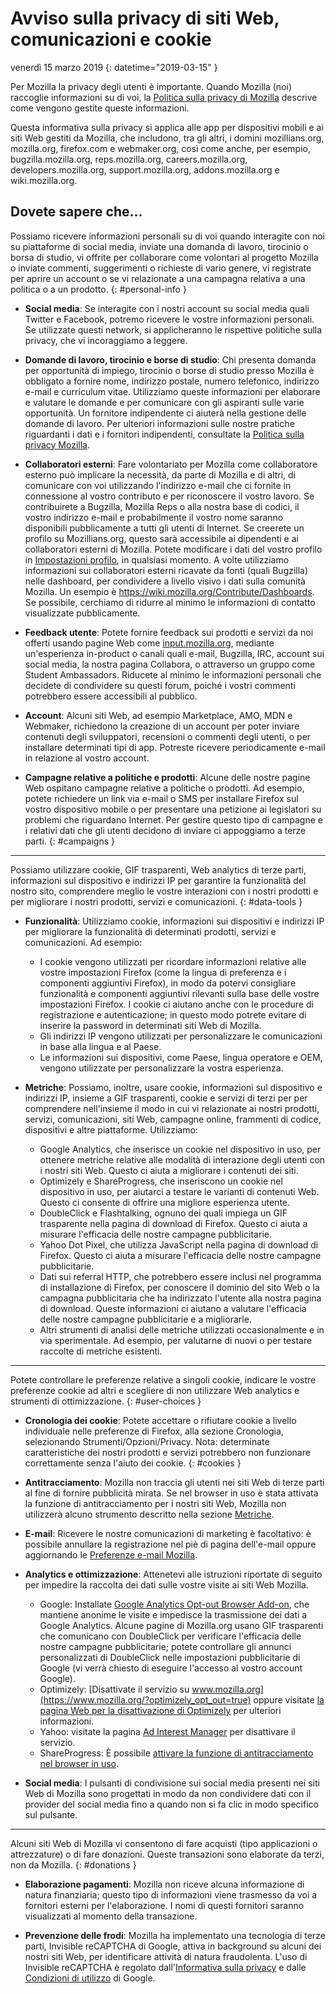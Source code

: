 # Avviso sulla privacy di siti Web, comunicazioni e cookie

venerdì 15 marzo 2019
{: datetime="2019-03-15" }

Per Mozilla la privacy degli utenti è importante. Quando Mozilla (noi) raccoglie informazioni su di voi, la [Politica sulla privacy di Mozilla](https://www.mozilla.org/privacy/) descrive come vengono gestite queste informazioni.

Questa informativa sulla privacy si applica alle app per dispositivi mobili e ai siti Web gestiti da Mozilla, che includono, tra gli altri, i domini mozillians.org, mozilla.org, firefox.com e webmaker.org, così come anche, per esempio, bugzilla.mozilla.org, reps.mozilla.org, careers.mozilla.org, developers.mozilla.org, support.mozilla.org, addons.mozilla.org e wiki.mozilla.org.

## Dovete sapere che...

Possiamo ricevere informazioni personali su di voi quando interagite con noi su piattaforme di social media, inviate una domanda di lavoro, tirocinio o borsa di studio, vi offrite per collaborare come volontari al progetto Mozilla o inviate commenti, suggerimenti o richieste di vario genere, vi registrate per aprire un account o se vi relazionate a una campagna relativa a una politica o a un prodotto. 
{: #personal-info }

* **Social media**: Se interagite con i nostri account su social media quali Twitter e Facebook, potremo ricevere le vostre informazioni personali. Se utilizzate questi network, si applicheranno le rispettive politiche sulla privacy, che vi incoraggiamo a leggere.

* **Domande di lavoro, tirocinio e borse di studio**: Chi presenta domanda per opportunità di impiego, tirocinio o borse di studio presso Mozilla è obbligato a fornire nome, indirizzo postale, numero telefonico, indirizzo e-mail e curriculum vitae. Utilizziamo queste informazioni per elaborare e valutare le domande e per comunicare con gli aspiranti sulle varie opportunità. Un fornitore indipendente ci aiuterà nella gestione delle domande di lavoro. Per ulteriori informazioni sulle nostre pratiche riguardanti i dati e i fornitori indipendenti, consultate la [Politica sulla privacy Mozilla](https://www.mozilla.org/privacy/).

* **Collaboratori esterni**: Fare volontariato per Mozilla come collaboratore esterno può implicare la necessità, da parte di Mozilla e di altri, di comunicare con voi utilizzando l'indirizzo e-mail che ci fornite in connessione al vostro contributo e per riconoscere il vostro lavoro. Se contribuirete a Bugzilla, Mozilla Reps o alla nostra base di codici, il vostro indirizzo e-mail e probabilmente il vostro nome saranno disponibili pubblicamente a tutti gli utenti di Internet. Se creerete un profilo su Mozillians.org, questo sarà accessibile ai dipendenti e ai collaboratori esterni di Mozilla. Potete modificare i dati del vostro profilo in [Impostazioni profilo](https://mozillians.org/user/edit), in qualsiasi momento. A volte utilizziamo informazioni sui collaboratori esterni ricavate da fonti (quali Bugzilla) nelle dashboard, per condividere a livello visivo i dati sulla comunità Mozilla. Un esempio è <https://wiki.mozilla.org/Contribute/Dashboards>. Se possibile, cerchiamo di ridurre al minimo le informazioni di contatto visualizzate pubblicamente.

* **Feedback utente**: Potete fornire feedback sui prodotti e servizi da noi offerti usando pagine Web come [input.mozilla.org](https://input.mozilla.org/), mediante un'esperienza in-product o canali quali e-mail, Bugzilla, IRC, account sui social media, la nostra pagina Collabora, o attraverso un gruppo come Student Ambassadors. Riducete al minimo le informazioni personali che decidete di condividere su questi forum, poiché i vostri commenti potrebbero essere accessibili al pubblico.

* **Account**: Alcuni siti Web, ad esempio Marketplace, AMO, MDN e Webmaker, richiedono la creazione di un account per poter inviare contenuti degli sviluppatori, recensioni o commenti degli utenti, o per installare determinati tipi di app. Potreste ricevere periodicamente e-mail in relazione al vostro account. 

* **Campagne relative a politiche e prodotti**:  Alcune delle nostre pagine Web ospitano campagne relative a politiche o prodotti. Ad esempio, potete richiedere un link via e-mail o SMS per installare Firefox sul vostro dispositivo mobile o per presentare una petizione ai legislatori su problemi che riguardano Internet. Per gestire questo tipo di campagne e i relativi dati che gli utenti decidono di inviare ci appoggiamo a terze parti.
{: #campaigns }

---------------------------------------

Possiamo utilizzare cookie, GIF trasparenti, Web analytics di terze parti, informazioni sul dispositivo e indirizzi IP per garantire la funzionalità del nostro sito, comprendere meglio le vostre interazioni con i nostri prodotti e per migliorare i nostri prodotti, servizi e comunicazioni.
{: #data-tools }

* **Funzionalità**: Utilizziamo cookie, informazioni sui dispositivi e indirizzi IP per migliorare la funzionalità di determinati prodotti, servizi e comunicazioni. Ad esempio:
    * I cookie vengono utilizzati per ricordare informazioni relative alle vostre impostazioni Firefox (come la lingua di preferenza e i componenti aggiuntivi Firefox), in modo da potervi consigliare funzionalità e componenti aggiuntivi rilevanti sulla base delle vostre impostazioni Firefox. I cookie ci aiutano anche con le procedure di registrazione e autenticazione; in questo modo potrete evitare di inserire la password in determinati siti Web di Mozilla.
    * Gli indirizzi IP vengono utilizzati per personalizzare le comunicazioni in base alla lingua e al Paese.
    * Le informazioni sui dispositivi, come Paese, lingua operatore e OEM, vengono utilizzate per personalizzare la vostra esperienza.

* **Metriche**: Possiamo, inoltre, usare cookie, informazioni sul dispositivo e indirizzi IP, insieme a GIF trasparenti, cookie e servizi di terzi per per comprendere nell'insieme il modo in cui vi relazionate ai nostri prodotti, servizi, comunicazioni, siti Web, campagne online, frammenti di codice, dispositivi e altre piattaforme. Utilizziamo:
    * Google Analytics, che inserisce un cookie nel dispositivo in uso, per ottenere metriche relative alle modalità di interazione degli utenti con i nostri siti Web. Questo ci aiuta a migliorare i contenuti dei siti.
    * Optimizely e ShareProgress, che inseriscono un cookie nel dispositivo in uso, per aiutarci a testare le varianti di contenuti Web. Questo ci consente di offrire una migliore esperienza utente.
    * DoubleClick e Flashtalking, ognuno dei quali impiega un GIF trasparente nella pagina di download di Firefox. Questo ci aiuta a misurare l'efficacia delle nostre campagne pubblicitarie.
    * Yahoo Dot Pixel, che utilizza JavaScript nella pagina di download di Firefox. Questo ci aiuta a misurare l'efficacia delle nostre campagne pubblicitarie. 
    * Dati sui referral HTTP, che potrebbero essere inclusi nel programma di installazione di Firefox, per conoscere il dominio del sito Web o la campagna pubblicitaria che ha indirizzato l'utente alla nostra pagina di download. Queste informazioni ci aiutano a valutare l'efficacia delle nostre campagne pubblicitarie e a migliorarle.
    * Altri strumenti di analisi delle metriche utilizzati occasionalmente e in via sperimentale. Ad esempio, per valutarne di nuovi o per testare raccolte di metriche esistenti.

---------------------------------------

Potete controllare le preferenze relative a singoli cookie, indicare le vostre preferenze cookie ad altri e scegliere di non utilizzare Web analytics e strumenti di ottimizzazione. 
{: #user-choices }

* **Cronologia dei cookie**: Potete accettare o rifiutare cookie a livello individuale nelle preferenze di Firefox, alla sezione Cronologia, selezionando Strumenti/Opzioni/Privacy. Nota: determinate caratteristiche dei nostri prodotti e servizi potrebbero non funzionare correttamente senza l'aiuto dei cookie.
{: #cookies }

* **Antitracciamento**: Mozilla non traccia gli utenti nei siti Web di terze parti al fine di fornire pubblicità mirata. Se nel browser in uso è stata attivata la funzione di antitracciamento per i nostri siti Web, Mozilla non utilizzerà alcuno strumento descritto nella sezione [Metriche](#data-tools).

* **E-mail**: Ricevere le nostre comunicazioni di marketing è facoltativo: è possibile annullare la registrazione nel piè di pagina dell'e-mail oppure aggiornando le [Preferenze e-mail Mozilla](https://www.mozilla.org/newsletter/recovery/).

* **Analytics e ottimizzazione**: Attenetevi alle istruzioni riportate di seguito per impedire la raccolta dei dati sulle vostre visite ai siti Web Mozilla.
    *  Google: Installate [Google Analytics Opt-out Browser Add-on](https://tools.google.com/dlpage/gaoptout), che mantiene anonime le visite e impedisce la trasmissione dei dati a Google Analytics. Alcune pagine di Mozilla.org usano GIF trasparenti che comunicano con DoubleClick per verificare l'efficacia delle nostre campagne pubblicitarie; potete controllare gli annunci personalizzati di DoubleClick nelle impostazioni pubblicitarie di Google (vi verrà chiesto di eseguire l'accesso al vostro account Google).
    *  Optimizely: [Disattivate il servizio su www.mozilla.org](https://www.mozilla.org/?optimizely_opt_out=true) oppure visitate [la pagina Web per la disattivazione di Optimizely](https://www.optimizely.com/opt_out) per ulteriori informazioni.
    *  Yahoo: visitate la pagina [Ad Interest Manager](https://aim.yahoo.com/aim/us/en/optout/) per disattivare il servizio.
    *  ShareProgress: È possibile [attivare la funzione di antitracciamento nel browser in uso](https://support.mozilla.org/kb/how-do-i-turn-do-not-track-feature).

* **Social media**: I pulsanti di condivisione sui social media presenti nei siti Web di Mozilla sono progettati in modo da non condividere dati con il provider del social media fino a quando non si fa clic in modo specifico sul pulsante.

---------------------------------------

Alcuni siti Web di Mozilla vi consentono di fare acquisti (tipo applicazioni o attrezzature) o di fare donazioni. Queste transazioni sono elaborate da terzi, non da Mozilla. 
{: #donations }

* **Elaborazione pagamenti**: Mozilla non riceve alcuna informazione di natura finanziaria; questo tipo di informazioni viene trasmesso da voi a fornitori esterni per l'elaborazione. I nomi di questi fornitori saranno visualizzati al momento della transazione.

* **Prevenzione delle frodi**: Mozilla ha implementato una tecnologia di terze parti, Invisible reCAPTCHA di Google, attiva in background su alcuni dei nostri siti Web, per identificare attività di natura fraudolenta. L'uso di Invisible reCAPTCHA è regolato dall'[Informativa sulla privacy](https://www.google.com/intl/en/policies/privacy/) e dalle [Condizioni di utilizzo](https://www.google.com/intl/en/policies/terms/) di Google.
